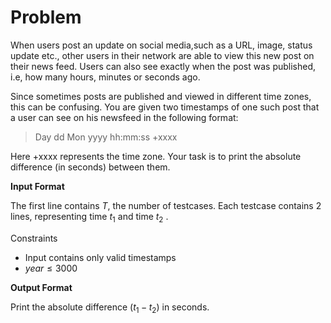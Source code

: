# Problem

When users post an update on social media,such as a URL, image, status update etc., other users in their network are able to view this new post on their news feed. Users can also see exactly when the post was published, i.e, how many hours, minutes or seconds ago.

Since sometimes posts are published and viewed in different time zones, this can be confusing. You are given two timestamps of one such post that a user can see on his newsfeed in the following format:

> Day dd Mon yyyy hh:mm:ss +xxxx

Here +xxxx represents the time zone. Your task is 
to print the absolute difference (in seconds) between them.

**Input Format**

The first line contains $T$, the number of testcases.
Each testcase contains $2$ lines, representing time $t_1$ and time $t_2$ .

Constraints

- Input contains only valid timestamps
- $year \le 3000$

**Output Format**

Print the absolute difference $(t_1 - t_2)$ in seconds.